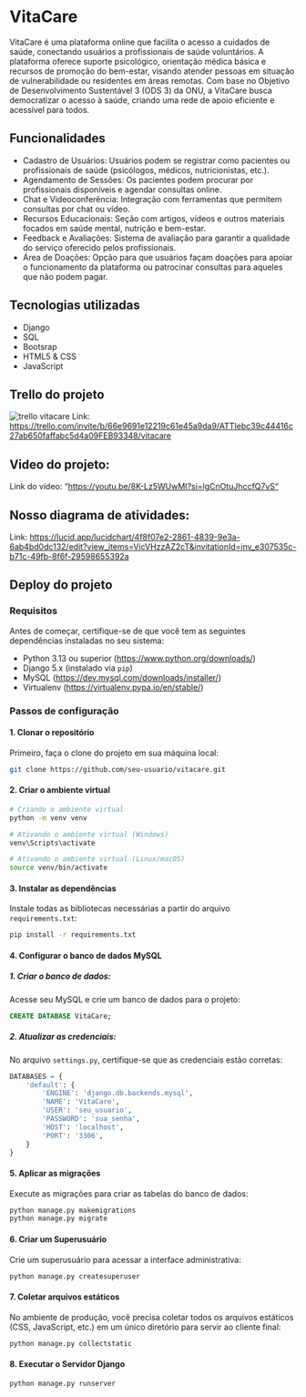 # VitaCare
VitaCare é uma plataforma online que facilita o acesso a cuidados de saúde, conectando usuários a profissionais de saúde voluntários. A plataforma oferece suporte psicológico, orientação médica básica e recursos de promoção do bem-estar, visando atender pessoas em situação de vulnerabilidade ou residentes em áreas remotas. Com base no Objetivo de Desenvolvimento Sustentável 3 (ODS 3) da ONU, a VitaCare busca democratizar o acesso à saúde, criando uma rede de apoio eficiente e acessível para todos.

## Funcionalidades
- Cadastro de Usuários: Usuários podem se registrar como pacientes ou profissionais de saúde (psicólogos, médicos, nutricionistas, etc.).
- Agendamento de Sessões: Os pacientes podem procurar por profissionais disponíveis e agendar consultas online.
- Chat e Videoconferência: Integração com ferramentas que permitem consultas por chat ou vídeo.
- Recursos Educacionais: Seção com artigos, vídeos e outros materiais focados em saúde mental, nutrição e bem-estar.
- Feedback e Avaliações: Sistema de avaliação para garantir a qualidade do serviço oferecido pelos profissionais.
- Área de Doações: Opção para que usuários façam doações para apoiar o funcionamento da plataforma ou patrocinar consultas para aqueles que não podem pagar.

## Tecnologias utilizadas
- Django
- SQL
- Bootsrap
- HTML5 & CSS
- JavaScript

## Trello do projeto
![trello vitacare](https://github.com/user-attachments/assets/72961577-d0af-4bfb-9d15-cc47706c6ce4)
Link: https://trello.com/invite/b/66e9691e12219c61e45a9da9/ATTIebc39c44416c27ab650faffabc5d4a09FEB93348/vitacare

## Video do projeto:
Link do vídeo: “https://youtu.be/8K-Lz5WUwMI?si=lgCnOtuJhccfQ7vS“

## Nosso diagrama de atividades:
Link: https://lucid.app/lucidchart/4f8f07e2-2861-4839-9e3a-6ab4bd0dc132/edit?view_items=VicVHzzAZ2cT&invitationId=inv_e307535c-b71c-49fb-8f6f-29598655392a

## Deploy do projeto
### Requisitos
Antes de começar, certifique-se de que você tem as seguintes dependências instaladas no seu sistema:
- Python 3.13 ou superior (https://www.python.org/downloads/)
- Django 5.x (instalado via `pip`)
- MySQL (https://dev.mysql.com/downloads/installer/)
- Virtualenv (https://virtualenv.pypa.io/en/stable/)

### Passos de configuração
#### 1. Clonar o repositório
Primeiro, faça o clone do projeto em sua máquina local:
```bash
git clone https://github.com/seu-usuario/vitacare.git
```
#### 2. Criar o ambiente virtual
```bash
# Criando o ambiente virtual
python -m venv venv
```
```bash
# Ativando o ambiente virtual (Windows)
venv\Scripts\activate
```
```bash
# Ativando o ambiente virtual (Linux/macOS)
source venv/bin/activate
```

#### 3. Instalar as dependências
Instale todas as bibliotecas necessárias a partir do arquivo `requirements.txt`:
```bash
pip install -r requirements.txt
```

#### 4. Configurar o banco de dados MySQL
  ##### 1. Criar o banco de dados: 
  Acesse seu MySQL e crie um banco de dados para o projeto:
  ```sql
  CREATE DATABASE VitaCare;
  ```

  ##### 2. Atualizar as credenciais:
  No arquivo `settings.py`, certifique-se que as credenciais estão corretas:
  ```python
  DATABASES = {
      'default': {
          'ENGINE': 'django.db.backends.mysql',
          'NAME': 'VitaCare',
          'USER': 'seu_usuario',
          'PASSWORD': 'sua_senha',
          'HOST': 'localhost',
          'PORT': '3306',
      }
  }
  ```
#### 5. Aplicar as migrações
Execute as migrações para criar as tabelas do banco de dados:
```bash
python manage.py makemigrations
python manage.py migrate
```

#### 6. Criar um Superusuário
Crie um superusuário para acessar a interface administrativa:
```bash
python manage.py createsuperuser
```

#### 7. Coletar arquivos estáticos
No ambiente de produção, você precisa coletar todos os arquivos estáticos (CSS, JavaScript, etc.) em um único diretório para servir ao cliente final:
```bash
python manage.py collectstatic
```

#### 8. Executar o Servidor Django
```bash
python manage.py runserver
```


